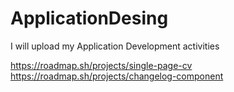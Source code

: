 # ApplicationDesing
I will upload my Application Development activities

https://roadmap.sh/projects/single-page-cv
https://roadmap.sh/projects/changelog-component
